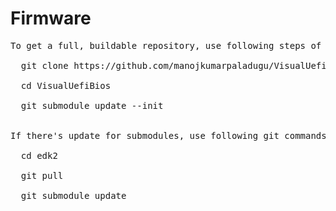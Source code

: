 # Firmware

<pre>
To get a full, buildable repository, use following steps of git command<br />
  git clone https://github.com/manojkumarpaladugu/VisualUefiBios.git<br />
  cd VisualUefiBios<br />
  git submodule update --init<br />

If there's update for submodules, use following git commands to get the latest submodules code.<br />
  cd edk2<br />
  git pull<br />
  git submodule update<br />
  </pre>
